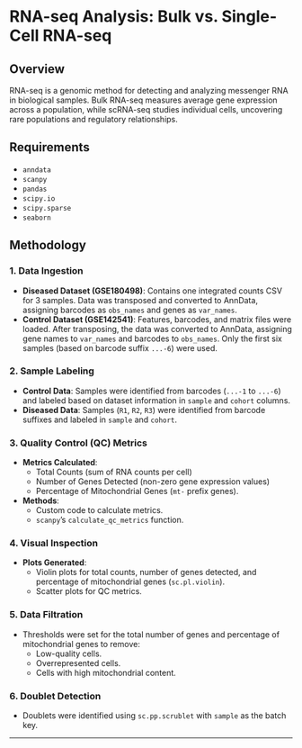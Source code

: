 # RNA-seq Analysis: Bulk vs. Single-Cell RNA-seq

## Overview
RNA-seq is a genomic method for detecting and analyzing messenger RNA in biological samples. Bulk RNA-seq measures average gene expression across a population, while scRNA-seq studies individual cells, uncovering rare populations and regulatory relationships.

## Requirements
- `anndata`
- `scanpy`
- `pandas`
- `scipy.io`
- `scipy.sparse`
- `seaborn`

## Methodology

### 1. Data Ingestion
- **Diseased Dataset (GSE180498)**: Contains one integrated counts CSV for 3 samples. Data was transposed and converted to AnnData, assigning barcodes as `obs_names` and genes as `var_names`.
- **Control Dataset (GSE142541)**: Features, barcodes, and matrix files were loaded. After transposing, the data was converted to AnnData, assigning gene names to `var_names` and barcodes to `obs_names`. Only the first six samples (based on barcode suffix `...-6`) were used.

### 2. Sample Labeling
- **Control Data**: Samples were identified from barcodes (`...-1` to `...-6`) and labeled based on dataset information in `sample` and `cohort` columns.
- **Diseased Data**: Samples (`R1`, `R2`, `R3`) were identified from barcode suffixes and labeled in `sample` and `cohort`.

### 3. Quality Control (QC) Metrics
- **Metrics Calculated**:
  - Total Counts (sum of RNA counts per cell)
  - Number of Genes Detected (non-zero gene expression values)
  - Percentage of Mitochondrial Genes (`mt-` prefix genes).
- **Methods**:
  - Custom code to calculate metrics.
  - `scanpy`’s `calculate_qc_metrics` function.

### 4. Visual Inspection
- **Plots Generated**:
  - Violin plots for total counts, number of genes detected, and percentage of mitochondrial genes (`sc.pl.violin`).
  - Scatter plots for QC metrics.

### 5. Data Filtration
- Thresholds were set for the total number of genes and percentage of mitochondrial genes to remove:
  - Low-quality cells.
  - Overrepresented cells.
  - Cells with high mitochondrial content.

### 6. Doublet Detection
- Doublets were identified using `sc.pp.scrublet` with `sample` as the batch key.

---
